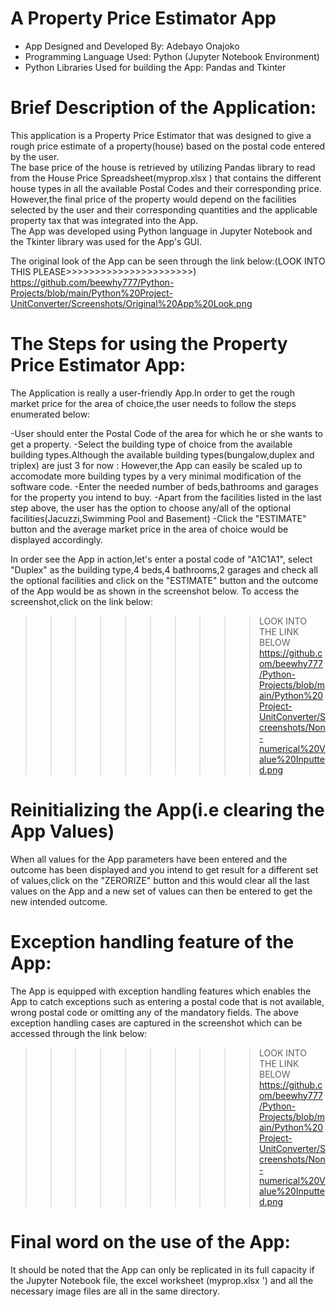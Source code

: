# A Property Price Estimator App 
- App Designed and Developed By: Adebayo Onajoko
- Programming Language Used: Python (Jupyter Notebook Environment)
- Python Libraries Used for building the App: Pandas and Tkinter


Brief Description of the Application:
=====================================
This application is a Property Price Estimator that was designed to give a rough price estimate of a property(house) based on the 
postal code entered by the user.          
The base price of the house is retrieved by utilizing Pandas library to read from the House Price Spreadsheet(myprop.xlsx ) that 
contains the different house types in all the available Postal Codes and their corresponding price. 
However,the final price of the property would depend on the facilities selected by the user and their corresponding quantities
and the applicable property tax that was integrated into the App.            
The App was developed using Python language in Jupyter Notebook and the Tkinter library was used for the App's GUI.

The original look of the App can be seen through the link below:(LOOK INTO THIS PLEASE>>>>>>>>>>>>>>>>>>>>>>)
https://github.com/beewhy777/Python-Projects/blob/main/Python%20Project-UnitConverter/Screenshots/Original%20App%20Look.png

The Steps for using the Property Price Estimator App:
=====================================================
The Application is really a user-friendly App.In order to get the rough market price for the area of choice,the user needs to follow
the steps enumerated below:

-User should enter the Postal Code of the area for which he or she wants to get a property.
-Select the building type of choice from the available building types.Although the available building types(bungalow,duplex and 
triplex) are just 3  for now : However,the App can easily be scaled up to accomodate more building types by a very minimal modification
of the software code.
-Enter the needed number of beds,bathrooms and garages for the property you intend to buy.
-Apart from the facilities listed in the last step above, the user has the option to choose any/all of the optional facilities(Jacuzzi,Swimming
Pool and Basement)
-Click the "ESTIMATE" button and the average market price in the area of choice would be displayed accordingly.

In order see the App in action,let's enter a postal code of "A1C1A1", select "Duplex" as the building type,4 beds,4 bathrooms,2 garages 
and check all the optional facilities and click on the "ESTIMATE" button and the outcome of the App would be as shown in the screenshot 
below. To access the screenshot,click on the link below:

>>>>>>>>>>LOOK INTO THE LINK BELOW
https://github.com/beewhy777/Python-Projects/blob/main/Python%20Project-UnitConverter/Screenshots/Non-numerical%20Value%20Inputted.png

Reinitializing the App(i.e clearing the App Values)
===================================================
When all values for the App parameters have been entered and the outcome has been displayed and you intend to get result for a 
different set of values,click on the "ZERORIZE" button and this would clear all the last values on the App and a new set of values can then
be entered to get the new intended outcome.

Exception handling feature of the App:
======================================
The App is equipped with exception handling features which enables the App to catch exceptions such as entering a postal code that is
not available, wrong postal code or omitting any of the mandatory fields.
The above exception handling cases are captured in the screenshot which can be accessed through the link below:

>>>>>>>>>>LOOK INTO THE LINK BELOW
https://github.com/beewhy777/Python-Projects/blob/main/Python%20Project-UnitConverter/Screenshots/Non-numerical%20Value%20Inputted.png
       

Final word on the use of the App:
=================================
It should be noted that the App can only be replicated in its full capacity if the Jupyter Notebook file, the excel 
worksheet (myprop.xlsx ') and all the necessary image files are all in the same directory.






